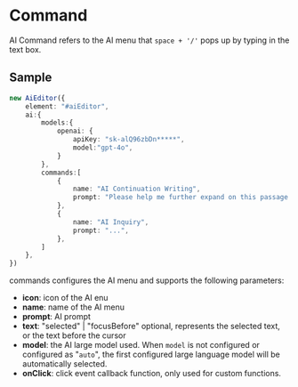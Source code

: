 #  Command

AI Command refers to the AI menu that `space + '/'` pops up by typing in the text box.

## Sample

```typescript
new AiEditor({
    element: "#aiEditor",
    ai:{
        models:{
            openai: {
                apiKey: "sk-alQ96zbDn*****",
                model:"gpt-4o",
            }
        },
        commands:[
            {
                name: "AI Continuation Writing",
                prompt: "Please help me further expand on this passage.",
            },
            {
                name: "AI Inquiry",
                prompt: "...",
            },
        ]
    },
})
```


commands configures the AI menu and supports the following parameters:

- **icon**: icon of the AI enu
- **name**: name of the AI menu
- **prompt**: AI prompt
- **text**: "selected" | "focusBefore" optional, represents the selected text, or the text before the cursor
- **model**: the AI large model used. When `model` is not configured or configured as "`auto`", the first configured large language model will be automatically selected.
- **onClick**: click event callback function, only used for custom functions.

